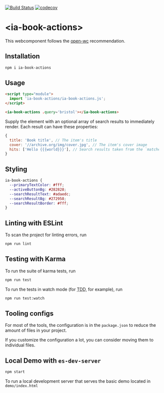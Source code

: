 [![Build Status](https://travis-ci.com/internetarchive/iaux-book-search-results.svg?branch=master)](https://travis-ci.com/internetarchive/iaux-book-search-results)
[![codecov](https://codecov.io/gh/internetarchive/iaux-book-search-results/branch/master/graph/badge.svg)](https://codecov.io/gh/internetarchive/iaux-book-search-results)

# \<ia-book-actions>

This webcomponent follows the [open-wc](https://github.com/open-wc/open-wc) recommendation.

## Installation
```bash
npm i ia-book-actions
```

## Usage
```html
<script type="module">
  import 'ia-book-actions/ia-book-actions.js';
</script>

<ia-book-actions .query='bristol'></ia-book-actions>
```

Supply the element with an optional array of search results to immediately
render. Each result can have these properties:

```js
{
  title: 'Book title', // The item's title
  cover: '//archive.org/img/cover.jpg', // The item's cover image
  hits: ['Hello {{{world}}}'], // Search results taken from the `matches` property in returned search results
}
```

## Styling

```css
ia-book-actions {
  --primaryTextColor: #fff;
  --activeButtonBg: #282828;
  --searchResultText: #adaedc;
  --searchResultBg: #272958;
  --searchResultBorder: #fff;
}
```

## Linting with ESLint
To scan the project for linting errors, run
```bash
npm run lint
```

## Testing with Karma
To run the suite of karma tests, run
```bash
npm run test
```

To run the tests in watch mode (for <abbr title="test driven development">TDD</abbr>, for example), run

```bash
npm run test:watch
```

## Tooling configs

For most of the tools, the configuration is in the `package.json` to reduce the amount of files in your project.

If you customize the configuration a lot, you can consider moving them to individual files.

## Local Demo with `es-dev-server`
```bash
npm start
```
To run a local development server that serves the basic demo located in `demo/index.html`
